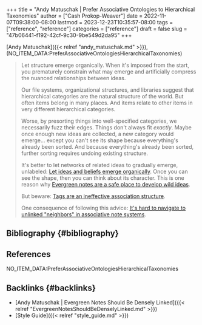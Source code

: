 +++
title = "Andy Matuschak | Prefer Associative Ontologies to Hierarchical Taxonomies"
author = ["Cash Prokop-Weaver"]
date = 2022-11-07T09:38:00-08:00
lastmod = 2023-12-23T10:35:57-08:00
tags = ["reference", "reference"]
categories = ["reference"]
draft = false
slug = "47b06441-f192-42cf-9c30-9be549d2da95"
+++

[Andy Matuschak]({{< relref "andy_matuschak.md" >}}), (NO_ITEM_DATA:PreferAssociativeOntologiesHierarchicalTaxonomies)

> Let structure emerge organically. When it's imposed from the start, you prematurely constrain what may emerge and artificially compress the nuanced relationships between ideas.
>
> Our file systems, organizational structures, and libraries suggest that hierarchical categories are the natural structure of the world. But often items belong in many places. And items relate to other items in very different hierarchical categories.
>
> Worse, by presorting things into well-specified categories, we necessarily fuzz their edges. Things don't always fit _exactly_. Maybe once enough new ideas are collected, a new category would emerge... except you can't see its shape because everything's already been sorted. And because everything's already been sorted, further sorting requires undoing existing structure.
>
> It's better to let networks of related ideas to gradually emerge, unlabeled: [Let ideas and beliefs emerge organically](https://notes.andymatuschak.org/z5uSCvx3W2GdzBVhWAAXrrCcykJ8SHimdJzg7). Once you can see the shape, then you can think about its character. This is one reason why [Evergreen notes are a safe place to develop wild ideas](https://notes.andymatuschak.org/z8RTzukqNLKFXzqLwx25HrUrg5E5jiziGznWB).
>
> But beware: [Tags are an ineffective association structure](https://notes.andymatuschak.org/z3MzhvmesiD2htMaEFQJif7gJgyaHAQvKH49Z).
>
> One consequence of following this advice: [It's hard to navigate to unlinked "neighbors" in associative note systems](https://notes.andymatuschak.org/zT6iA52811NuLvbU9W8ixeDc3KUqyCT1wN8).


## Bibliography {#bibliography}

## References

<style>.csl-entry{text-indent: -1.5em; margin-left: 1.5em;}</style><div class="csl-bib-body">
  <div class="csl-entry">NO_ITEM_DATA:PreferAssociativeOntologiesHierarchicalTaxonomies</div>
</div>



## Backlinks {#backlinks}

-   [Andy Matuschak | Evergreen Notes Should Be Densely Linked]({{< relref "EvergreenNotesShouldBeDenselyLinked.md" >}})
-   [Style Guide]({{< relref "style_guide.md" >}})

